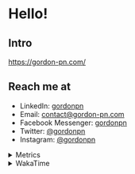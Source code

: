 # Hello!

## Intro

<https://gordon-pn.com/>

## Reach me at

- LinkedIn: [gordonpn](https://www.linkedin.com/in/gordonpn/)
- Email: [contact@gordon-pn.com](mailto:contact@gordon-pn.com)
- Facebook Messenger: [gordonpn](https://www.messenger.com/t/Gordonpn)
- Twitter: [@gordonpn](https://twitter.com/Gordonpn)
- Instagram: [@gordonpn](https://www.instagram.com/gordonpn/)

<details>
  <summary>Metrics</summary>

  <img align="center" src="https://github.com/gordonpn/gordonpn/blob/master/github-metrics.svg" alt="GitHub Metrics">

</details>

<details>
  <summary>WakaTime</summary>

  <!--START_SECTION:waka-->
📊 **This Week I Spent My Time On** 

```text
💬 Programming Languages: 
Other                    17 hrs 42 mins      ███████████████████████░░   91.75 % 
CSV                      40 mins             █░░░░░░░░░░░░░░░░░░░░░░░░   03.52 % 
textmate                 17 mins             ░░░░░░░░░░░░░░░░░░░░░░░░░   01.51 % 
Java                     16 mins             ░░░░░░░░░░░░░░░░░░░░░░░░░   01.39 % 
Python                   11 mins             ░░░░░░░░░░░░░░░░░░░░░░░░░   01.02 % 

🔥 Editors: 
Chrome                   9 hrs 31 mins       ████████████░░░░░░░░░░░░░   49.36 % 
Slack                    2 hrs 59 mins       ████░░░░░░░░░░░░░░░░░░░░░   15.52 % 
Firefox                  1 hr 12 mins        ██░░░░░░░░░░░░░░░░░░░░░░░   06.26 % 
AmazonChime              1 hr 5 mins         █░░░░░░░░░░░░░░░░░░░░░░░░   05.61 % 
VS Code                  1 hr 3 mins         █░░░░░░░░░░░░░░░░░░░░░░░░   05.47 % 
```


 Last Updated on 12/10/2025 10:23:12 UTC
<!--END_SECTION:waka-->
</details>
